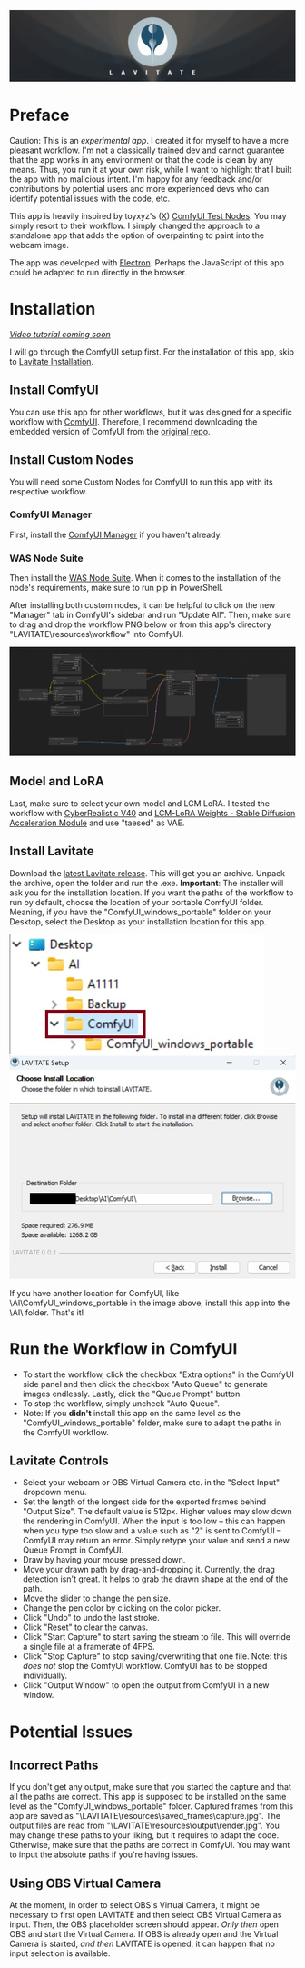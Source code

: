![LAVITATE Header Image](./images/header_01.jpg)

# Preface
Caution: This is an _experimental app_. I created it for myself to have a more pleasant workflow. I'm not a classically trained dev and cannot guarantee that the app works in any environment or that the code is clean by any means. Thus, you run it at your own risk, while I want to highlight that I built the app with no malicious intent. I'm happy for any feedback and/or contributions by potential users and more experienced devs who can identify potential issues with the code, etc.

This app is heavily inspired by toyxyz's ([X](https://twitter.com/toyxyz3)) [ComfyUI Test Nodes](https://github.com/toyxyz/ComfyUI_toyxyz_test_nodes). You may simply resort to their workflow. I simply changed the approach to a standalone app that adds the option of overpainting to paint into the webcam image.

The app was developed with [Electron](https://github.com/electron/electron). Perhaps the JavaScript of this app could be adapted to run directly in the browser.

# Installation
_[Video tutorial coming soon](https://www.youtube.com/@miroxleon)_

I will go through the ComfyUI setup first. For the installation of this app, skip to [Lavitate Installation](https://github.com/miroleon/lavitate?tab=readme-ov-file#install-lavitate).

## Install ComfyUI
You can use this app for other workflows, but it was designed for a specific workflow with [ComfyUI](https://github.com/comfyanonymous/ComfyUI). Therefore, I recommend downloading the embedded version of ComfyUI from the [original repo](https://github.com/comfyanonymous/ComfyUI?tab=readme-ov-file#direct-link-to-download).

## Install Custom Nodes
You will need some Custom Nodes for ComfyUI to run this app with its respective workflow.

### ComfyUI Manager
First, install the [ComfyUI Manager](https://github.com/ltdrdata/ComfyUI-Manager?tab=readme-ov-file#installation) if you haven't already.

### WAS Node Suite
Then install the [WAS Node Suite](https://github.com/WASasquatch/was-node-suite-comfyui?tab=readme-ov-file#recommended-installation). When it comes to the installation of the node's requirements, make sure to run pip in PowerShell.

After installing both custom nodes, it can be helpful to click on the new "Manager" tab in ComfyUI's sidebar and run "Update All".
Then, make sure to drag and drop the workflow PNG below or from this app's directory "LAVITATE\\resources\\workflow" into ComfyUI.

![LAVITATE Header Image](./workflow/workflow_v0-1.png)

## Model and LoRA
Last, make sure to select your own model and LCM LoRA. I tested the workflow with [CyberRealistic V40](https://civitai.com/models/15003/cyberrealistic) and [LCM-LoRA Weights - Stable Diffusion Acceleration Module](https://civitai.com/models/195519/lcm-lora-weights-stable-diffusion-acceleration-module) and use "taesed" as VAE.

## Install Lavitate
Download the [latest Lavitate release](https://github.com/miroleon/lavitate/releases/tag/0.0.1-pre). This will get you an archive. Unpack the archive, open the folder and run the .exe.
**Important**: The installer will ask you for the installation location. If you want the paths of the workflow to run by default, choose the location of your portable ComfyUI folder. Meaning, if you have the "ComfyUI_windows_portable" folder on your Desktop, select the Desktop as your installation location for this app.

![LAVITATE Installation Location](./images/installation_location_01.jpg)
![LAVITATE Installation Location](./images/installation_location_02.jpg)

If you have another location for ComfyUI, like \AI\ComfyUI_windows_portable in the image above, install this app into the \AI\ folder. That's it!

# Run the Workflow in ComfyUI
- To start the workflow, click the checkbox "Extra options" in the ComfyUI side panel and then click the checkbox "Auto Queue" to generate images endlessly. Lastly, click the "Queue Prompt" button.
- To stop the workflow, simply uncheck "Auto Queue".
- Note: If you **didn't** install this app on the same level as the "ComfyUI_windows_portable" folder, make sure to adapt the paths in the ComfyUI workflow.

## Lavitate Controls
- Select your webcam or OBS Virtual Camera etc. in the "Select Input" dropdown menu.
- Set the length of the longest side for the exported frames behind "Output Size". The default value is 512px. Higher values may slow down the rendering in ComfyUI. When the input is too low – this can happen when you type too slow and a value such as "2" is sent to ComfyUI – ComfyUI may return an error. Simply retype your value and send a new Queue Prompt in ComfyUI.
- Draw by having your mouse pressed down.
- Move your drawn path by drag-and-dropping it. Currently, the drag detection isn't great. It helps to grab the drawn shape at the end of the path.
- Move the slider to change the pen size.
- Change the pen color by clicking on the color picker.
- Click "Undo" to undo the last stroke.
- Click "Reset" to clear the canvas.
- Click "Start Capture" to start saving the stream to file. This will override a single file at a framerate of 4FPS.
- Click "Stop Capture" to stop saving/overwriting that one file. Note: this *does not* stop the ComfyUI workflow. ComfyUI has to be stopped individually.
- Click "Output Window" to open the output from ComfyUI in a new window.

# Potential Issues
## Incorrect Paths
If you don't get any output, make sure that you started the capture and that all the paths are correct. This app is supposed to be installed on the same level as the "ComfyUI_windows_portable" folder. Captured frames from this app are saved as "\\LAVITATE\\resources\\saved_frames\\capture.jpg". The output files are read from "\\LAVITATE\\resources\\output\\render.jpg". You may change these paths to your liking, but it requires to adapt the code. Otherwise, make sure that the paths are correct in ComfyUI. You may want to input the absolute paths if you're having issues.

## Using OBS Virtual Camera
At the moment, in order to select OBS's Virtual Camera, it might be necessary to first open LAVITATE and then select OBS Virtual Camera as input. Then, the OBS placeholder screen should appear. _Only then_ open OBS and start the Virtual Camera. If OBS is already open and the Virtual Camera is started, _and then_ LAVITATE is opened, it can happen that no input selection is available.